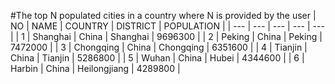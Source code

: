 #The top N populated cities in a country where N is provided by the user
| NO | NAME | COUNTRY | DISTRICT | POPULATION  |
| --- | --- | --- | --- | --- |
| 1 | Shanghai | China | Shanghai | 9696300 |
| 2 | Peking | China | Peking | 7472000 |
| 3 | Chongqing | China | Chongqing | 6351600 |
| 4 | Tianjin | China | Tianjin | 5286800 |
| 5 | Wuhan | China | Hubei | 4344600 |
| 6 | Harbin | China | Heilongjiang | 4289800 |
